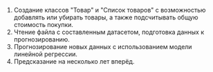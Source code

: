 1. Cоздание классов "Товар" и "Список товаров" с возможностью добавлять или убирать товары, а также подсчитывать общую стоимость покупки.
2. Чтение файла с составленным датасетом, подготовка данных к прогнозированию.
3. Прогнозирование новых данных с использованием модели линейной регрессии.
4. Предсказание на несколько лет вперёд.
